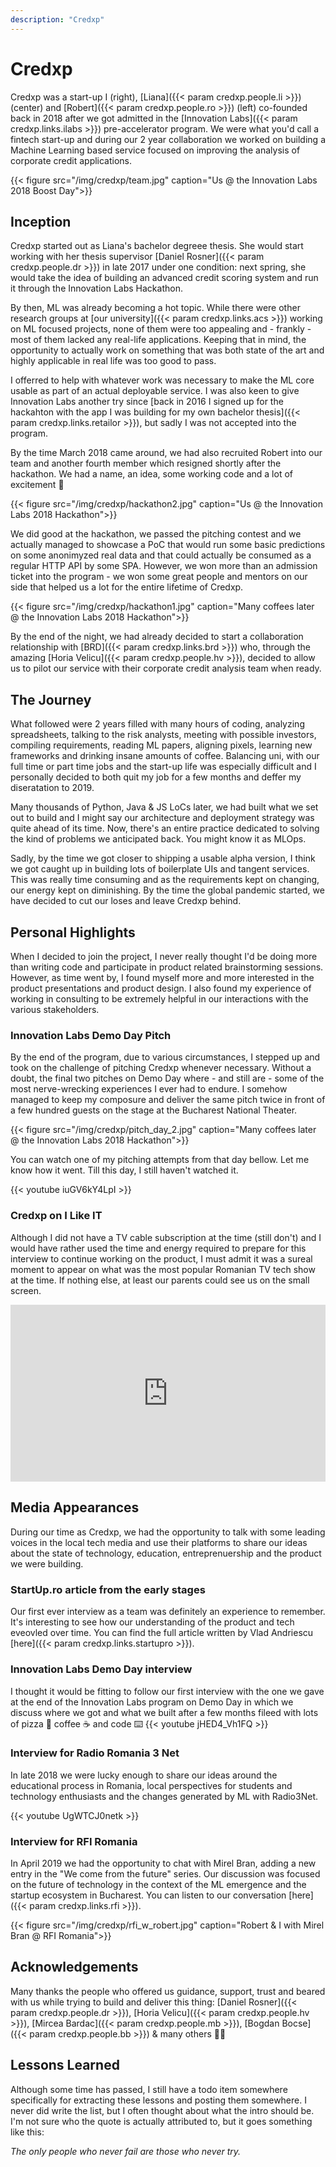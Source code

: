 ```yaml
---
description: "Credxp"
---
```


# Credxp

Credxp was a start-up I (right), [Liana]({{< param credxp.people.li >}}) (center) and [Robert]({{< param credxp.people.ro >}}) (left) co-founded back in 2018 after we got admitted in the [Innovation Labs]({{< param credxp.links.ilabs >}}) pre-accelerator program. We were what you'd call a fintech start-up and during our 2 year collaboration we worked on building a Machine Learning based service focused on improving the analysis of corporate credit applications.

{{< figure src="/img/credxp/team.jpg" caption="Us @ the Innovation Labs 2018 Boost Day">}}

## Inception

Credxp started out as Liana's bachelor degreee thesis. She would start working with her thesis supervisor [Daniel Rosner]({{< param credxp.people.dr >}}) in late 2017 under one condition: next spring, she would take the idea of building an advanced credit scoring system and run it through the Innovation Labs Hackathon.

By then, ML was already becoming a hot topic. While there were other research groups at [our university]({{< param credxp.links.acs >}}) working on ML focused projects, none of them were too appealing and - frankly - most of them lacked any real-life applications. Keeping that in mind, the opportunity to actually work on something that was both state of the art and highly applicable in real life was too good to pass.

I offerred to help with whatever work was necessary to make the ML core usable as part of an actual deployable service. I was also keen to give Innovation Labs another try since [back in 2016 I signed up for the hackahton with the app I was building for my own bachelor thesis]({{< param credxp.links.retailor >}}), but sadly I was not accepted into the program.

By the time March 2018 came around, we had also recruited Robert into our team and another fourth member which resigned shortly after the hackathon. We had a name, an idea, some working code and a lot of excitement 🚀


{{< figure src="/img/credxp/hackathon2.jpg" caption="Us @ the Innovation Labs 2018 Hackathon">}}

We did good at the hackathon, we passed the pitching contest and we actually managed to showcase a PoC that would run some basic predictions on some anonimyzed real data and that could actually be consumed as a regular HTTP API by some SPA. However, we won more than an admission ticket into the program - we won some great people and mentors on our side that helped us a lot for the entire lifetime of Credxp.

{{< figure src="/img/credxp/hackathon1.jpg" caption="Many coffees later @ the Innovation Labs 2018 Hackathon">}}

By the end of the night, we had already decided to start a collaboration relationship with [BRD]({{< param credxp.links.brd >}}) who, through the amazing [Horia Velicu]({{< param credxp.people.hv >}}), decided to allow us to pilot our service with their corporate credit analysis team when ready.

## The Journey

What followed were 2 years filled with many hours of coding, analyzing spreadsheets, talking to the risk analysts, meeting with possible investors, compiling requirements, reading ML papers, aligning pixels, learning new frameworks and drinking insane amounts of coffee. Balancing uni, with our full time or part time jobs and the start-up life was especially difficult and I personally decided to both quit my job for a few months and deffer my diseratation to 2019.

Many thousands of Python, Java & JS LoCs later, we had built what we set out to build and I might say our architecture and deployment strategy was quite ahead of its time. Now, there's an entire practice dedicated to solving the kind of problems we anticipated back. You might know it as MLOps.

Sadly, by the time we got closer to shipping a usable alpha version, I think we got caught up in building lots of boilerplate UIs and tangent services. This was really time consuming and as the requirements kept on changing, our energy kept on diminishing. By the time the global pandemic started, we have decided to cut our loses and leave Credxp behind.
## Personal Highlights

When I decided to join the project, I never really thought I'd be doing more than writing code and participate in product related brainstorming sessions. However, as time went by, I found myself more and more interested in the product presentations and product design. I also found my experience of working in consulting to be extremely helpful in our interactions with the various stakeholders.

### Innovation Labs Demo Day Pitch

By the end of the program, due to various circumstances, I stepped up and took on the challenge of pitching Credxp whenever necessary. Without a doubt, the final two pitches on Demo Day where - and still are - some of the most nerve-wrecking experiences I ever had to endure. I somehow managed to keep my composure and deliver the same pitch twice in front of a few hundred guests on the stage at the Bucharest National Theater.

{{< figure src="/img/credxp/pitch_day_2.jpg" caption="Many coffees later @ the Innovation Labs 2018 Hackathon">}}

You can watch one of my pitching attempts from that day bellow. Let me know how it went. Till this day, I still haven't watched it.

{{< youtube iuGV6kY4LpI >}}

### Credxp on I Like IT

Although I did not have a TV cable subscription at the time (still don't) and I would have rather used the time and energy required to prepare for this interview to continue working on the product, I must admit it was a sureal moment to appear on what was the most popular Romanian TV tech show at the time. If nothing else, at least our parents could see us on the small screen.

<div style="position: relative; padding-bottom: 56.25%; height: 0; overflow: hidden; max-width:100%;"><iframe style="position: absolute; top: 0; left: 0; width: 100%; height: 100%;" webkitAllowFullScreen mozallowfullscreen allowfullscreen width="640" height="360" frameborder="0" allow="autoplay" src="https://stirileprotv.ro/lbin/video_embed.php?site=40&media_id=61991858"></iframe></div>

## Media Appearances

During our time as Credxp, we had the opportunity to talk with some leading voices in the local tech media and use their platforms to share our ideas about the state of technology, education, entreprenuership and the product we were building. 

### StartUp.ro article from the early stages

Our first ever interview as a team was definitely an experience to remember. It's interesting to see how our understanding of the product and tech eveovled over time. You can find the full article written by Vlad Andriescu [here]({{< param credxp.links.startupro >}}).

### Innovation Labs Demo Day interview
I thought it would be fitting to follow our first interview with the one we gave at the end of the Innovation Labs program on Demo Day in which we discuss where we got and what we built after a few months fileed with lots of pizza 🍕 coffee ☕️ and code ⌨️
{{< youtube jHED4_Vh1FQ >}}

### Interview for Radio Romania 3 Net
In late 2018 we were lucky enough to share our ideas around the educational process in Romania, local perspectives for students and technology enthusiasts and the changes generated by ML with Radio3Net.

{{< youtube UgWTCJ0netk >}}

### Interview for RFI Romania

In April 2019 we had the opportunity to chat with Mirel Bran, adding a new entry in the "We come from the future" series. Our discussion was focused on the future of technology in the context of the ML emergence and the startup ecosystem in Bucharest. You can listen to our conversation [here]({{< param credxp.links.rfi >}}).

{{< figure src="/img/credxp/rfi_w_robert.jpg" caption="Robert & I with Mirel Bran @ RFI Romania">}}

## Acknowledgements

 Many thanks the people who offered us guidance, support, trust and beared with us while trying to build and deliver this thing: [Daniel Rosner]({{< param credxp.people.dr >}}), [Horia Velicu]({{< param credxp.people.hv >}}), [Mircea Bardac]({{< param credxp.people.mb >}}), [Bogdan Bocse]({{< param credxp.people.bb >}}) & many others 🙏🏻 


## Lessons Learned
Although some time has passed, I still have a todo item somewhere specifically for extracting these lessons and posting them somewhere. I never did write the list, but I often thought about what the intro should be. I'm not sure who the quote is actually attributed to, but it goes something like this: 

_The only people who never fail are those who never try._
